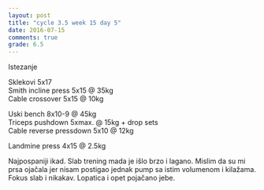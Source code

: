```yaml
---
layout: post
title: "cycle 3.5 week 15 day 5"
date: 2016-07-15
comments: true
grade: 6.5
---
```


Istezanje

Sklekovi 5x17  
Smith incline press 5x15 @ 35kg   
Cable crossover 5x15 @ 10kg  

Uski bench 8x10-9 @ 45kg   
Triceps pushdown 5xmax. @ 15kg + drop sets    
Cable reverse pressdown 5x10 @ 12kg  

Landmine press 4x15 @ 2.5kg  

Najpospaniji ikad. Slab trening mada je išlo brzo i lagano. Mislim da su mi prsa ojačala jer nisam postigao jednak pump sa istim volumenom i kilažama. Fokus slab i nikakav. Lopatica i opet pojačano jebe.
